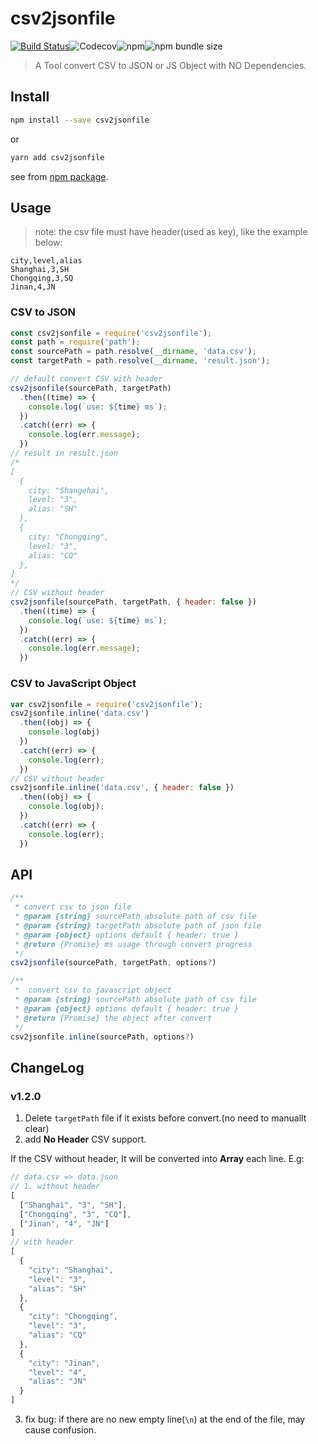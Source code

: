 # csv2jsonfile

[![Build Status](https://travis-ci.com/xiaomoer/csv2json.svg?branch=master)](https://travis-ci.com/xiaomoer/csv2json)![Codecov](https://img.shields.io/codecov/c/github/xiaomoer/csv2json)![npm](https://img.shields.io/npm/dm/csv2jsonfile)![npm bundle size](https://img.shields.io/bundlephobia/min/csv2jsonfile)

> A Tool convert CSV to JSON or JS Object with NO Dependencies.

## Install

```bash
npm install --save csv2jsonfile
```
or
```bash
yarn add csv2jsonfile
```
see from [npm package](https://npmjs.org/package/csv2jsonfile).

## Usage

> note: the csv file must have header(used as key), like the example below:
```
city,level,alias
Shanghai,3,SH
Chongqing,3,SQ
Jinan,4,JN 
```

### CSV to JSON
```javascript
const csv2jsonfile = require('csv2jsonfile');
const path = require('path');
const sourcePath = path.resolve(__dirname, 'data.csv'); 
const targetPath = path.resolve(__dirname, 'result.json');

// default convert CSV with header
csv2jsonfile(sourcePath, targetPath)
  .then((time) => {
    console.log(`use: ${time} ms`);
  })
  .catch((err) => {
    console.log(err.message);
  })
// result in result.json
/*
[
  {
    city: "Shangehai",
    level: "3",
    alias: "SH"
  },
  {
    city: "Chongqing",
    level: "3",
    alias: "CQ"
  },
]
*/
// CSV without header
csv2jsonfile(sourcePath, targetPath, { header: false })
  .then((time) => {
    console.log(`use: ${time} ms`);
  })
  .catch((err) => {
    console.log(err.message);
  })
```

### CSV to JavaScript Object

```javascript
var csv2jsonfile = require('csv2jsonfile');
csv2jsonfile.inline('data.csv')
  .then((obj) => {
    console.log(obj)
  })
  .catch((err) => {
    console.log(err);
  })
// CSV without header
csv2jsonfile.inline('data.csv', { header: false })
  .then((obj) => {
    console.log(obj);
  })
  .catch((err) => {
    console.log(err);
  })
```
## API

```javascript
/**
 * convert csv to json file
 * @param {string} sourcePath absolute path of csv file 
 * @param {string} targetPath absolute path of json file
 * @param {object} options default { header: true }
 * @return {Promise} ms usage through convert progress
 */
csv2jsonfile(sourcePath, targetPath, options?)

/**
 *  convert csv to javascript object
 * @param {string} sourcePath absolute path of csv file
 * @param {object} options default { header: true }
 * @return {Promise} the object after convert
 */
csv2jsonfile.inline(sourcePath, options?)
```
## ChangeLog

### v1.2.0
1. Delete `targetPath` file if it exists before convert.(no need to manuallt clear)
2. add **No Header** CSV support.

If the CSV without header, It will be converted into **Array** each line.
E.g:

```javascript
// data.csv => data.json
// 1. without header
[
  ["Shanghai", "3", "SH"],
  ["Chongqing", "3", "CQ"],
  ["Jinan", "4", "JN"]
]
// with header
[
  {
    "city": "Shanghai",
    "level": "3",
    "alias": "SH"
  },
  {
    "city": "Chongqing",
    "level": "3",
    "alias": "CQ"
  },
  {
    "city": "Jinan",
    "level": "4",
    "alias": "JN"
  }
]
```
3. fix bug: if there are no new empty line(`\n`) at the end of the file, may cause confusion.
